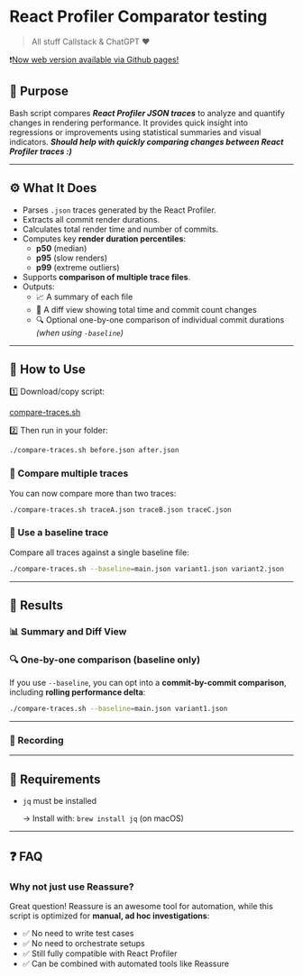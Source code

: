 # React Profiler Comparator testing

> All stuff Callstack & ChatGPT ❤️

❗[Now web version available via Github pages!](https://kacper-mikolajczak.github.io/rcc/)

## 📌 Purpose

Bash script compares ***React Profiler JSON traces*** to analyze and quantify changes in rendering performance. It provides quick insight into regressions or improvements using statistical summaries and visual indicators. ***Should help with quickly comparing changes between React Profiler traces :)***

---

## ⚙️ What It Does

- Parses `.json` traces generated by the React Profiler.
- Extracts all commit render durations.
- Calculates total render time and number of commits.
- Computes key **render duration percentiles**:
    - **p50** (median)
    - **p95** (slow renders)
    - **p99** (extreme outliers)
- Supports **comparison of multiple trace files**.
- Outputs:
    - 📈 A summary of each file
    - 🔁 A diff view showing total time and commit count changes
    - 🔍 Optional one-by-one comparison of individual commit durations *(when using `-baseline`)*

---

## 🚀 How to Use

1️⃣ Download/copy script:

[compare-traces.sh](attachment:fa239252-181d-436d-82c1-03957dc45e3e:compare-traces.sh)

2️⃣ Then run in your folder:

```bash
./compare-traces.sh before.json after.json
```

### 🧪 Compare multiple traces

You can now compare more than two traces:

```bash
./compare-traces.sh traceA.json traceB.json traceC.json
```

### 🧾 Use a baseline trace

Compare all traces against a single baseline file:

```bash
./compare-traces.sh --baseline=main.json variant1.json variant2.json
```

---

## 💌 Results

### 📊 Summary and Diff View

### 🔍 One-by-one comparison (baseline only)

If you use `--baseline`, you can opt into a **commit-by-commit comparison**, including **rolling performance delta**:

```bash
./compare-traces.sh --baseline=main.json variant1.json
```

---

### 🎥 Recording

---

## 📎 Requirements

- `jq` must be installed
    
    → Install with: `brew install jq` (on macOS)
    

---

## ❓ FAQ

### Why not just use Reassure?

Great question! Reassure is an awesome tool for automation, while this script is optimized for **manual, ad hoc investigations**:

- ✅ No need to write test cases
- ✅ No need to orchestrate setups
- ✅ Still fully compatible with React Profiler
- ✅ Can be combined with automated tools like Reassure
